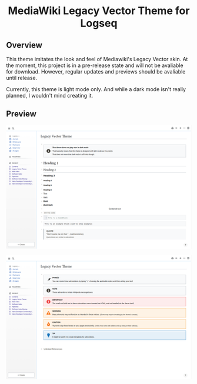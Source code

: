 <h1 align="center">MediaWiki Legacy Vector Theme for Logseq </h1>

## Overview
This theme imitates the look and feel of Mediawiki's Legacy Vector skin. At the moment, this project is in a pre-release state and will not be avaliable for download. However, regular updates and previews should be avaliable until release.

Currently, this theme is light mode only. And while a dark mode isn't really planned, I wouldn't mind creating it.

## Preview

![Legacy Vector Theme Preview](doc/lv-theme-preview.png)

![Legacy Vector Theme Preview](doc/lv-theme-preview-no2.png)
